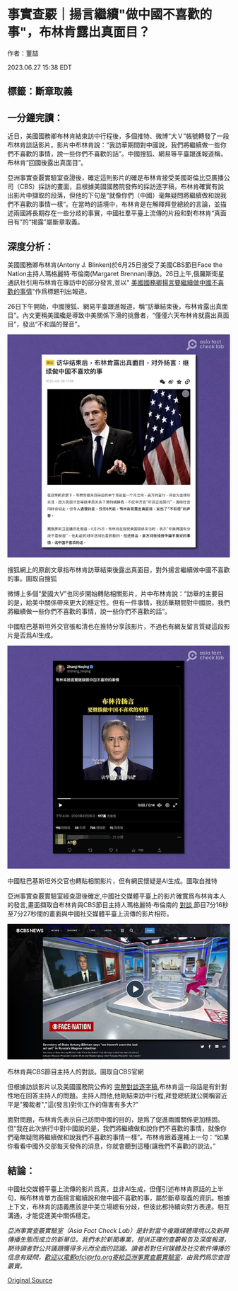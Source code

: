 # 事實查覈｜揚言繼續"做中國不喜歡的事"，布林肯露出真面目？

作者：董喆

2023.06.27 15:38 EDT

## 標籤：斷章取義

## 一分鐘完讀：

近日，美國國務卿布林肯結束訪中行程後，多個推特、微博“大Ｖ”帳號轉發了一段布林肯談話影片。影片中布林肯說：“我訪華期間對中國說，我們將繼續做一些你們不喜歡的事情，說一些你們不喜歡的話”。中國搜狐、網易等平臺跟進報道稱，布林肯“回國後露出真面目”。

亞洲事實查覈實驗室查證後，確定這則影片的確是布林肯接受美國哥倫比亞廣播公司（CBS）採訪的畫面，且根據美國國務院發佈的採訪逐字稿，布林肯確實有說出影片中擷取的段落，但他的下句是“就像你們（中國）毫無疑問將繼續做和說我們不喜歡的事情一樣”。在當時的語境中，布林肯是在解釋拜登總統的言論，並描述兩國將長期存在一些分歧的事實，中國社羣平臺上流傳的片段和對布林肯“真面目有”的“揭露”屬斷章取義。

## 深度分析：

美國國務卿布林肯(Antony J. Blinken)於6月25日接受了美國CBS節目Face the Nation主持人瑪格麗特·布倫南(Margaret Brennan)專訪。26日上午,俄羅斯衛星通訊社引用布林肯在專訪中的部分發言,並以" [美國國務卿揚言要繼續做中國不喜歡的事情](https://big5.sputniknews.cn/20230626/1051352812.html)"作爲標題刊出報道。

26日下午開始，中國搜狐、網易平臺跟進報道，稱“訪華結束後，布林肯露出真面目”。內文更稱美國纔是導致中美關係下滑的挑釁者，“僅僅六天布林肯就露出真面目”，發出“不和諧的聲音”。

![搜狐網上的原創文章指布林肯訪華結束後露出真面目，對外揚言繼續做中國不喜歡的事。圖取自搜狐](images/H2NKQFYQN3YZRFM4HHVABFU6UY.png)

搜狐網上的原創文章指布林肯訪華結束後露出真面目，對外揚言繼續做中國不喜歡的事。圖取自搜狐

微博上多個“愛國大V”也同步開始轉貼相關影片，片中布林肯說：“訪華的主要目的是，給美中關係帶來更大的穩定性。但有一件事情，我訪華期間對中國說，我們將繼續做一些你們不喜歡的事情，說一些你們不喜歡的話”。

中國駐巴基斯坦外交官張和清也在推特分享該影片，不過也有網友留言質疑這段影片是否爲AI生成。

![中國駐巴基斯坦外交官也轉貼相關影片，但有網民懷疑是AI生成。圖取自推特](images/SZWVQP3LXGXUD3Q7D4JC4CCYRY.png)

中國駐巴基斯坦外交官也轉貼相關影片，但有網民懷疑是AI生成。圖取自推特

亞洲事實查覈實驗室經查證後確定,中國社交媒體平臺上的影片確實爲布林肯本人的發言,畫面擷取自布林肯與CBS節目主持人瑪格麗特·布倫南的 [對談](https://www.cbsnews.com/video/secretary-of-state-antony-blinken-says-we-havent-seen-the-last-act-yet-in-russias-wagner-rebellion/),節目7分16秒至7分27秒間的畫面與中國社交媒體平臺上流傳的影片相符。

![布林肯與CBS節目主持人的對談。圖取自CBS官網](images/CYM4EUJAAALAHLZVRBMFGSUII4.png)

布林肯與CBS節目主持人的對談。圖取自CBS官網

但根據訪談影片以及美國國務院公佈的 [完整對談逐字稿](https://www.state.gov/secretary-antony-j-blinken-with-margaret-brennan-of-cbs-face-the-nation-4/),布林肯這一段話是有針對性地在回答主持人的問題。主持人問他,他剛結束訪中行程,拜登總統就公開稱習近平是"獨裁者","這(發言)對你工作的傷害有多大?"

面對問題，布林肯先表示自己訪問中國的目的，是爲了促進兩國關係更加穩固。但“我在此次旅行中對中國說的是，我們將繼續做和說你們不喜歡的事情，就像你們毫無疑問將繼續做和說我們不喜歡的事情一樣”。布林肯跟着還補上一句：“如果你看看中國外交部每天發佈的消息，你就會聽到這種(讓我們不喜歡)的說法。”

## 結論：

中國社交媒體平臺上流傳的影片爲真，並非AI生成，但僅引述布林肯原話的上半句，稱布林肯單方面揚言繼續說和做中國不喜歡的事，屬於斷章取義的資訊。根據上下文，布林肯的語義應該是中美立場總有分歧，但彼此都持續向對方表達。相互溝通，才能促進美中關係穩定。

*亞洲事實查覈實驗室（Asia Fact Check Lab）是針對當今複雜媒體環境以及新興傳播生態而成立的新單位。我們本於新聞專業，提供正確的查覈報告及深度報道，期待讀者對公共議題獲得多元而全面的認識。讀者若對任何媒體及社交軟件傳播的信息有疑問，歡迎以電郵afcl@rfa.org寄給亞洲事實查覈實驗室，由我們爲您查證覈實。*



[Original Source](https://www.rfa.org/mandarin/shishi-hecha/hc-06272023153202.html)